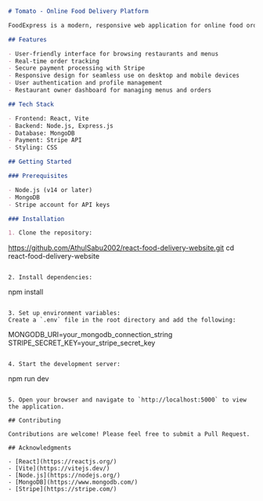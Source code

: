 ```markdown
# Tomato - Online Food Delivery Platform

FoodExpress is a modern, responsive web application for online food ordering and delivery. Built with React and Vite for the frontend, Node.js and MongoDB for the backend, and integrated with Stripe for secure payments.

## Features

- User-friendly interface for browsing restaurants and menus
- Real-time order tracking
- Secure payment processing with Stripe
- Responsive design for seamless use on desktop and mobile devices
- User authentication and profile management
- Restaurant owner dashboard for managing menus and orders

## Tech Stack

- Frontend: React, Vite
- Backend: Node.js, Express.js
- Database: MongoDB
- Payment: Stripe API
- Styling: CSS

## Getting Started

### Prerequisites

- Node.js (v14 or later)
- MongoDB
- Stripe account for API keys

### Installation

1. Clone the repository:
   ```
   https://github.com/AthulSabu2002/react-food-delivery-website.git
   cd react-food-delivery-website
   ```

2. Install dependencies:
   ```
   npm install
   ```

3. Set up environment variables:
   Create a `.env` file in the root directory and add the following:
   ```
   MONGODB_URI=your_mongodb_connection_string
   STRIPE_SECRET_KEY=your_stripe_secret_key
   ```

4. Start the development server:
   ```
   npm run dev
   ```

5. Open your browser and navigate to `http://localhost:5000` to view the application.

## Contributing

Contributions are welcome! Please feel free to submit a Pull Request.

## Acknowledgments

- [React](https://reactjs.org/)
- [Vite](https://vitejs.dev/)
- [Node.js](https://nodejs.org/)
- [MongoDB](https://www.mongodb.com/)
- [Stripe](https://stripe.com/)
```
